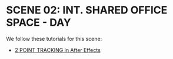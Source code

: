 # SCENE 02: INT. SHARED OFFICE SPACE - DAY

We follow these tutorials for this scene:

- [2 POINT TRACKING in After Effects](https://www.youtube.com/watch?v=0WjdgIKvxxE)